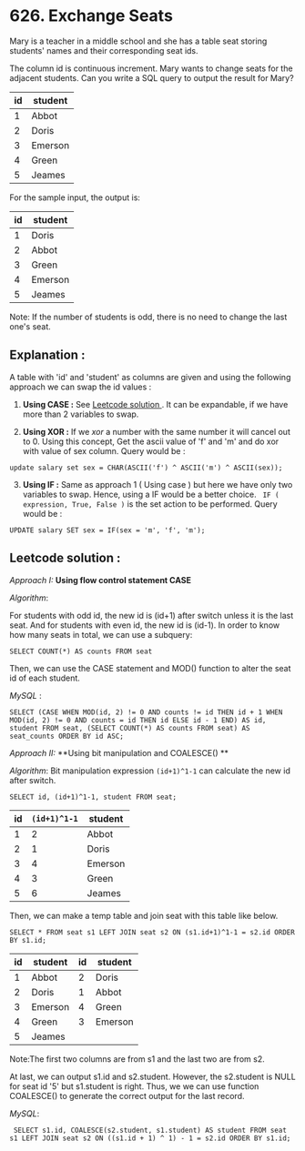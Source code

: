 # 626. Exchange Seats

Mary is a teacher in a middle school and she has a table seat storing students' names and their corresponding seat ids.

The column id is continuous increment.
Mary wants to change seats for the adjacent students.
Can you write a SQL query to output the result for Mary?


|    id   | student |
|---------|---------|
|    1    | Abbot   |
|    2    | Doris   |
|    3    | Emerson |
|    4    | Green   |
|    5    | Jeames  |

For the sample input, the output is:

|    id   | student |
|---------|---------|
|    1    | Doris   |
|    2    | Abbot   |
|    3    | Green   |
|    4    | Emerson |
|    5    | Jeames  |

Note:
If the number of students is odd, there is no need to change the last one's seat.

## Explanation :

A table with 'id' and 'student' as columns are given and using the following approach we can swap the id values :

1. **Using  CASE :**  See <a href="https://github.com/saiabhishekgv/LeetCode_Database/blob/master/627-Swap%20Salary.md#leetcode-solution-"> Leetcode solution </a>. It can be expandable, if we have more than 2 variables to swap.

2. **Using  XOR :** If we *xor* a number with the same number it will cancel out to 0. Using this concept, Get the ascii value of 'f' and 'm' and do xor with value of sex column. Query would be :

  `update salary set sex = CHAR(ASCII('f') ^ ASCII('m') ^ ASCII(sex));`

3. **Using  IF :** Same as approach 1 ( Using case ) but here we have only two variables to swap. Hence, using a IF would be a better choice. `` IF ( expression, True, False )``  is the set action to be performed. Query would be :

  `UPDATE salary SET sex = IF(sex = 'm', 'f', 'm');`


## Leetcode solution :

*Approach I:*  **Using flow control statement CASE**

*Algorithm*:

For students with odd id, the new id is (id+1) after switch unless it is the last seat. And for students with even id, the new id is (id-1). In order to know how many seats in total, we can use a subquery:

  `
  SELECT
      COUNT(*) AS counts
  FROM
      seat
  `

  Then, we can use the CASE statement and MOD() function to alter the seat id of each student.

  *MySQL* :

  `SELECT
      (CASE
          WHEN MOD(id, 2) != 0 AND counts != id THEN id + 1
          WHEN MOD(id, 2) != 0 AND counts = id THEN id
          ELSE id - 1
      END) AS id,
      student
  FROM
      seat,
      (SELECT
          COUNT(*) AS counts
      FROM
          seat) AS seat_counts
  ORDER BY id ASC;
  `

*Approach II:* **Using bit manipulation and COALESCE() **

*Algorithm*:  Bit manipulation expression  `(id+1)^1-1` can calculate the new id after switch.

  `SELECT id, (id+1)^1-1, student FROM seat;`

  | id |`(id+1)^1-1`| student |
  |----|------------|---------|
  | 1  | 2          | Abbot   |
  | 2  | 1          | Doris   |
  | 3  | 4          | Emerson |
  | 4  | 3          | Green   |
  | 5  | 6          | Jeames  |

Then, we can make a temp table and join seat with this table like below.

  `SELECT
      *
  FROM
      seat s1
          LEFT JOIN
      seat s2 ON (s1.id+1)^1-1 = s2.id
  ORDER BY s1.id;`

  | id | student | id | student |
  |----|---------|----|---------|
  | 1  | Abbot   | 2  | Doris   |
  | 2  | Doris   | 1  | Abbot   |
  | 3  | Emerson | 4  | Green   |
  | 4  | Green   | 3  | Emerson |
  | 5  | Jeames  |    |         |

Note:The first two columns are from s1 and the last two are from s2.

At last, we can output s1.id and s2.student. However, the s2.student is NULL for seat id '5' but s1.student is right. Thus, we we can use function COALESCE() to generate the correct output for the last record.

*MySQL*:

`  SELECT
      s1.id, COALESCE(s2.student, s1.student) AS student
  FROM
      seat s1
          LEFT JOIN
      seat s2 ON ((s1.id + 1) ^ 1) - 1 = s2.id
  ORDER BY s1.id;
`
